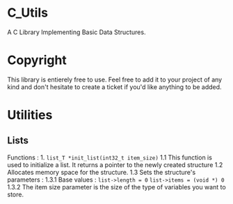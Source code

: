 # C_Utils
A C Library Implementing Basic Data Structures.

# Copyright
This library is entierely free to use. Feel free to add it to your project of any kind and don't hesitate to create a ticket if you'd like anything to be added.

# Utilities

## Lists

Functions : 
    1. ```list_T *init_list(int32_t item_size)```
        1.1 This function is used to initialize a list. It returns a pointer to the newly created structure
        1.2 Allocates memory space for the structure.
        1.3 Sets the structure's parameters : 
            1.3.1 Base values : ```list->length = 0```
                                ```list->items = (void *) 0```
            1.3.2 The item size parameter is the size of the type of variables you want to store.